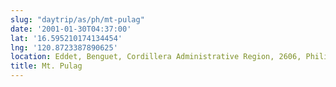 ```yaml
---
slug: "daytrip/as/ph/mt-pulag"
date: '2001-01-30T04:37:00'
lat: '16.595210174134454'
lng: '120.8723387890625'
location: Eddet, Benguet, Cordillera Administrative Region, 2606, Philippines
title: Mt. Pulag
---
```



